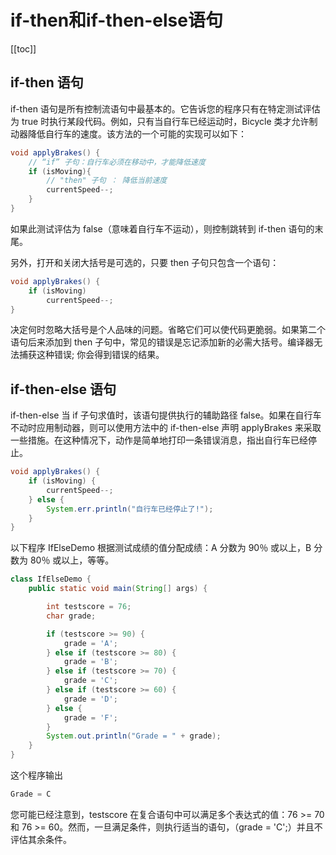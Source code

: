 # if-then和if-then-else语句
[[toc]]

## if-then 语句
if-then 语句是所有控制流语句中最基本的。它告诉您的程序只有在特定测试评估为 true 时执行某段代码。例如，只有当自行车已经运动时，Bicycle 类才允许制动器降低自行车的速度。该方法的一个可能的实现可以如下：

```java
void applyBrakes() {
    // “if” 子句：自行车必须在移动中，才能降低速度
    if (isMoving){
        // "then" 子句 ： 降低当前速度
        currentSpeed--;
    }
}
```

如果此测试评估为 false（意味着自行车不运动），则控制跳转到 if-then 语句的末尾。

另外，打开和关闭大括号是可选的，只要 then 子句只包含一个语句：

```java
void applyBrakes() {
    if (isMoving)
        currentSpeed--;
}
```

决定何时忽略大括号是个人品味的问题。省略它们可以使代码更脆弱。如果第二个语句后来添加到 then 子句中，常见的错误是忘记添加新的必需大括号。编译器无法捕获这种错误; 你会得到错误的结果。

## if-then-else 语句

if-then-else 当 if 子句求值时，该语句提供执行的辅助路径 false。如果在自行车不动时应用制动器，则可以使用方法中的 if-then-else 声明 applyBrakes 来采取一些措施。在这种情况下，动作是简单地打印一条错误消息，指出自行车已经停止。

```java
void applyBrakes() {
    if (isMoving) {
        currentSpeed--;
    } else {
        System.err.println("自行车已经停止了!");
    }
}
```

以下程序 IfElseDemo 根据测试成绩的值分配成绩：A 分数为 90％ 或以上，B 分数为 80％ 或以上，等等。

```java
class IfElseDemo {
    public static void main(String[] args) {

        int testscore = 76;
        char grade;

        if (testscore >= 90) {
            grade = 'A';
        } else if (testscore >= 80) {
            grade = 'B';
        } else if (testscore >= 70) {
            grade = 'C';
        } else if (testscore >= 60) {
            grade = 'D';
        } else {
            grade = 'F';
        }
        System.out.println("Grade = " + grade);
    }
}
```

这个程序输出

```java
Grade = C
```

您可能已经注意到，testscore 在复合语句中可以满足多个表达式的值：76 >= 70 和 76 >= 60。然而，一旦满足条件，则执行适当的语句，（grade = 'C';）并且不评估其余条件。
